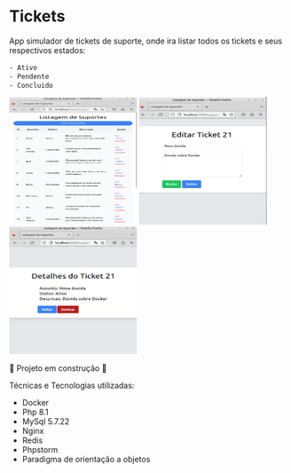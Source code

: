 # Tickets

App simulador de tickets de suporte, onde ira listar todos os tickets e seus respectivos estados:

	- Ativo
	- Pendente 
	- Concluido

<div>
    <img src="/public/assets/img-sm.png" width="230" height="230"/>
    <img src="/public/assets/img-sm2.png" width="230" height="230"/>
    <img src="/public/assets/img-sm3.png" width="230" height="230"/>
</div>

	

🚧 Projeto em construção 🚧 

Técnicas e Tecnologias utilizadas:

* Docker
* Php 8.1
* MySql 5.7.22
* Nginx 
* Redis
* Phpstorm 
* Paradigma de orientação a objetos
